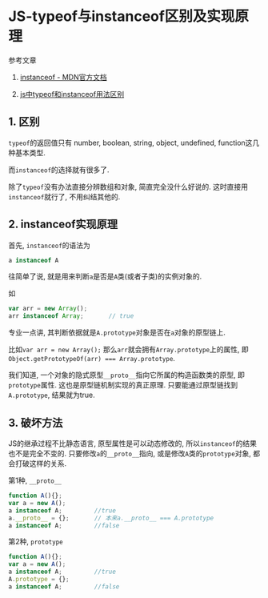 # JS-typeof与instanceof区别及实现原理

参考文章

1. [instanceof - MDN官方文档](https://developer.mozilla.org/zh-CN/docs/Web/JavaScript/Reference/Operators/instanceof)

2. [js中typeof和instanceof用法区别](http://blog.csdn.net/u014421556/article/details/52083215)

## 1. 区别

`typeof`的返回值只有 number, boolean, string, object, undefined, function这几种基本类型.

而`instanceof`的选择就有很多了.

除了`typeof`没有办法直接分辨数组和对象, 简直完全没什么好说的. 这时直接用`instanceof`就行了, 不用纠结其他的.

## 2. instanceof实现原理

首先, `instanceof`的语法为

```js
a instanceof A
```

往简单了说, 就是用来判断`a`是否是`A`类(或者子类)的实例对象的.

如

```js
var arr = new Array();
arr instanceof Array;       // true
```

专业一点讲, 其判断依据就是`A.prototype`对象是否在`a`对象的原型链上. 

比如`var arr = new Array();` 那么`arr`就会拥有`Array.prototype`上的属性, 即`Object.getPrototypeOf(arr) === Array.prototype`.

我们知道, 一个对象的隐式原型`__proto__`指向它所属的构造函数类的原型, 即`prototype`属性. 这也是原型链机制实现的真正原理. 只要能通过原型链找到`A.prototype`, 结果就为true.

## 3. 破坏方法

JS的继承过程不比静态语言, 原型属性是可以动态修改的, 所以`instanceof`的结果也不是完全不变的. 只要修改`a`的`__proto__`指向, 或是修改`A`类的`prototype`对象, 都会打破这样的关系.

第1种, `__proto__`

```js
function A(){};
var a = new A();
a instanceof A;         //true
a.__proto__ = {};       // 本来a.__proto__ === A.prototype
a instanceof A;         //false
```

第2种, `prototype`

```js
function A(){};
var a = new A();
a instanceof A;         //true
A.prototype = {};
a instanceof A;         //false
```